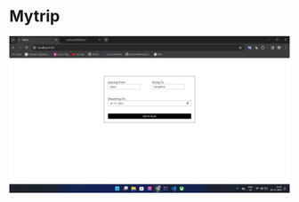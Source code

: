 # Mytrip

![Alt text](https://github.com/Prasadpoojary/angular-bus-ticket-demo/blob/master/Screenshots/search.png?raw=true "Search")


